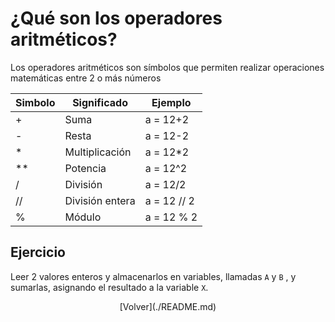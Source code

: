 # ¿Qué son los operadores aritméticos?

Los operadores aritméticos son símbolos que permiten realizar operaciones matemáticas entre 2 o más números 

| Simbolo | Significado | Ejemplo |
|---------|-------------|---------|
| + | Suma | a = 12+2 |
| - | Resta | a = 12-2 |
| * | Multiplicación | a = 12*2 |
| ** | Potencia | a = 12^2 |
| / | División | a = 12/2 |
| // | División entera | a = 12 // 2 |
| % | Módulo |a = 12 % 2 |

## Ejercicio

Leer 2 valores enteros y almacenarlos en variables, llamadas `A` y `B` , y sumarlas, asignando el resultado a la variable `X`.


<p style="text-align: center;">
[Volver](./README.md)
</p>
